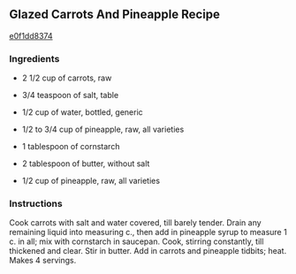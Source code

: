 ## Glazed Carrots And Pineapple Recipe

[e0f1dd8374](http://cookeatshare.com/recipes/glazed-carrots-and-pineapple-59674)

### Ingredients

 - 2 1/2 cup of carrots, raw

 - 3/4 teaspoon of salt, table

 - 1/2 cup of water, bottled, generic

 - 1/2 to 3/4 cup of pineapple, raw, all varieties

 - 1 tablespoon of cornstarch

 - 2 tablespoon of butter, without salt

 - 1/2 cup of pineapple, raw, all varieties

### Instructions

Cook carrots with salt and water covered, till barely tender. Drain any remaining liquid into measuring c., then add in pineapple syrup to measure 1 c. in all; mix with cornstarch in saucepan. Cook, stirring constantly, till thickened and clear. Stir in butter. Add in carrots and pineapple tidbits; heat. Makes 4 servings.